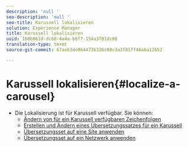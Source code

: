 ```yaml
---
description: 'null '
seo-description: 'null '
seo-title: Karussell lokalisieren
solution: Experience Manager
title: Karussell lokalisieren
uuid: 168b061d-dc60-4a4a-b6f7-154a3f81dc00
translation-type: tm+mt
source-git-commit: 67aeb3de964473b326c88c3a3f81ff48a6a12652

---
```



# Karussell lokalisieren{#localize-a-carousel}

* Die Lokalisierung ist für Karussell verfügbar. Sie können:
   * [Ändern von für ein Karussell verfügbaren Zeichenfolgen](/help/using/c-settings-other/c-translation-sets/c-localize-strings.md#section_l2z_hkn_xz)
   * [Erstellen und Ändern eines Übersetzungssatzes für ein Karussell](/help/using/c-settings-other/c-translation-sets/t-create-modify-translation-sets.md)
   * [Übersetzungsset auf eine Site anwenden](/help/using/c-settings-other/c-translation-sets/t-apply-a-translation-set-to-a-site.md)
   * [Übersetzungsset auf ein Netzwerk anwenden](/help/using/c-settings-other/c-translation-sets/t-apply-a-translation-set-to-a-network.md)

